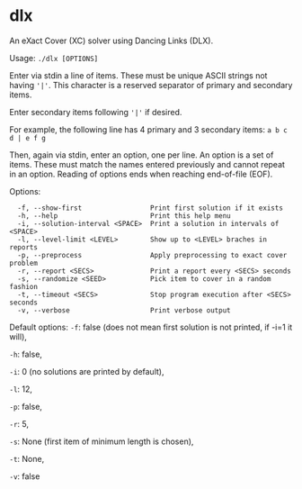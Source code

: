 # dlx
An eXact Cover (XC) solver using Dancing Links (DLX).

Usage: `./dlx [OPTIONS]`

Enter via stdin a line of items. These must be unique ASCII strings not having
`'|'`. This character is a reserved separator of primary and secondary items.

Enter secondary items following `'|'` if desired.

For example, the following line has 4 primary and 3 secondary items:
`a b c d | e f g`

Then, again via stdin, enter an option, one per line. An option is a set of
items. These must match the names entered previously and cannot repeat in an
option. Reading of options ends when reaching end-of-file (EOF).

Options:
```
  -f, --show-first                 Print first solution if it exists
  -h, --help                       Print this help menu
  -i, --solution-interval <SPACE>  Print a solution in intervals of <SPACE>
  -l, --level-limit <LEVEL>        Show up to <LEVEL> braches in reports
  -p, --preprocess                 Apply preprocessing to exact cover problem
  -r, --report <SECS>              Print a report every <SECS> seconds
  -s, --randomize <SEED>           Pick item to cover in a random fashion
  -t, --timeout <SECS>             Stop program execution after <SECS> seconds
  -v, --verbose                    Print verbose output
```

Default options:
  `-f`: false (does not mean first solution is not printed, if -i=1 it will),

  `-h`: false,

  `-i`: 0 (no solutions are printed by default),

  `-l`: 12,

  `-p`: false,

  `-r`: 5,

  `-s`: None (first item of minimum length is chosen),

  `-t`: None,

  `-v`: false
